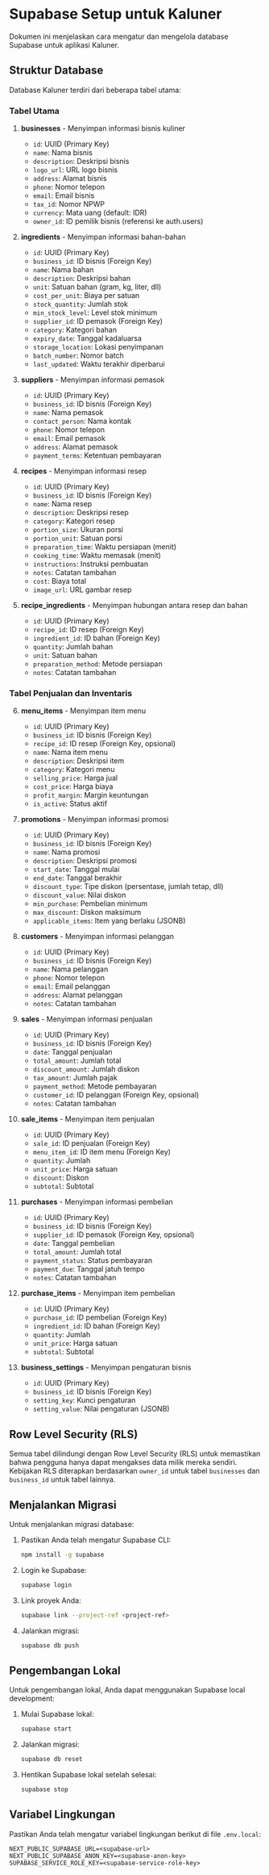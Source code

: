# Supabase Setup untuk Kaluner

Dokumen ini menjelaskan cara mengatur dan mengelola database Supabase untuk aplikasi Kaluner.

## Struktur Database

Database Kaluner terdiri dari beberapa tabel utama:

### Tabel Utama

1. **businesses** - Menyimpan informasi bisnis kuliner
   - `id`: UUID (Primary Key)
   - `name`: Nama bisnis
   - `description`: Deskripsi bisnis
   - `logo_url`: URL logo bisnis
   - `address`: Alamat bisnis
   - `phone`: Nomor telepon
   - `email`: Email bisnis
   - `tax_id`: Nomor NPWP
   - `currency`: Mata uang (default: IDR)
   - `owner_id`: ID pemilik bisnis (referensi ke auth.users)

2. **ingredients** - Menyimpan informasi bahan-bahan
   - `id`: UUID (Primary Key)
   - `business_id`: ID bisnis (Foreign Key)
   - `name`: Nama bahan
   - `description`: Deskripsi bahan
   - `unit`: Satuan bahan (gram, kg, liter, dll)
   - `cost_per_unit`: Biaya per satuan
   - `stock_quantity`: Jumlah stok
   - `min_stock_level`: Level stok minimum
   - `supplier_id`: ID pemasok (Foreign Key)
   - `category`: Kategori bahan
   - `expiry_date`: Tanggal kadaluarsa
   - `storage_location`: Lokasi penyimpanan
   - `batch_number`: Nomor batch
   - `last_updated`: Waktu terakhir diperbarui

3. **suppliers** - Menyimpan informasi pemasok
   - `id`: UUID (Primary Key)
   - `business_id`: ID bisnis (Foreign Key)
   - `name`: Nama pemasok
   - `contact_person`: Nama kontak
   - `phone`: Nomor telepon
   - `email`: Email pemasok
   - `address`: Alamat pemasok
   - `payment_terms`: Ketentuan pembayaran

4. **recipes** - Menyimpan informasi resep
   - `id`: UUID (Primary Key)
   - `business_id`: ID bisnis (Foreign Key)
   - `name`: Nama resep
   - `description`: Deskripsi resep
   - `category`: Kategori resep
   - `portion_size`: Ukuran porsi
   - `portion_unit`: Satuan porsi
   - `preparation_time`: Waktu persiapan (menit)
   - `cooking_time`: Waktu memasak (menit)
   - `instructions`: Instruksi pembuatan
   - `notes`: Catatan tambahan
   - `cost`: Biaya total
   - `image_url`: URL gambar resep

5. **recipe_ingredients** - Menyimpan hubungan antara resep dan bahan
   - `id`: UUID (Primary Key)
   - `recipe_id`: ID resep (Foreign Key)
   - `ingredient_id`: ID bahan (Foreign Key)
   - `quantity`: Jumlah bahan
   - `unit`: Satuan bahan
   - `preparation_method`: Metode persiapan
   - `notes`: Catatan tambahan

### Tabel Penjualan dan Inventaris

6. **menu_items** - Menyimpan item menu
   - `id`: UUID (Primary Key)
   - `business_id`: ID bisnis (Foreign Key)
   - `recipe_id`: ID resep (Foreign Key, opsional)
   - `name`: Nama item menu
   - `description`: Deskripsi item
   - `category`: Kategori menu
   - `selling_price`: Harga jual
   - `cost_price`: Harga biaya
   - `profit_margin`: Margin keuntungan
   - `is_active`: Status aktif

7. **promotions** - Menyimpan informasi promosi
   - `id`: UUID (Primary Key)
   - `business_id`: ID bisnis (Foreign Key)
   - `name`: Nama promosi
   - `description`: Deskripsi promosi
   - `start_date`: Tanggal mulai
   - `end_date`: Tanggal berakhir
   - `discount_type`: Tipe diskon (persentase, jumlah tetap, dll)
   - `discount_value`: Nilai diskon
   - `min_purchase`: Pembelian minimum
   - `max_discount`: Diskon maksimum
   - `applicable_items`: Item yang berlaku (JSONB)

8. **customers** - Menyimpan informasi pelanggan
   - `id`: UUID (Primary Key)
   - `business_id`: ID bisnis (Foreign Key)
   - `name`: Nama pelanggan
   - `phone`: Nomor telepon
   - `email`: Email pelanggan
   - `address`: Alamat pelanggan
   - `notes`: Catatan tambahan

9. **sales** - Menyimpan informasi penjualan
   - `id`: UUID (Primary Key)
   - `business_id`: ID bisnis (Foreign Key)
   - `date`: Tanggal penjualan
   - `total_amount`: Jumlah total
   - `discount_amount`: Jumlah diskon
   - `tax_amount`: Jumlah pajak
   - `payment_method`: Metode pembayaran
   - `customer_id`: ID pelanggan (Foreign Key, opsional)
   - `notes`: Catatan tambahan

10. **sale_items** - Menyimpan item penjualan
    - `id`: UUID (Primary Key)
    - `sale_id`: ID penjualan (Foreign Key)
    - `menu_item_id`: ID item menu (Foreign Key)
    - `quantity`: Jumlah
    - `unit_price`: Harga satuan
    - `discount`: Diskon
    - `subtotal`: Subtotal

11. **purchases** - Menyimpan informasi pembelian
    - `id`: UUID (Primary Key)
    - `business_id`: ID bisnis (Foreign Key)
    - `supplier_id`: ID pemasok (Foreign Key, opsional)
    - `date`: Tanggal pembelian
    - `total_amount`: Jumlah total
    - `payment_status`: Status pembayaran
    - `payment_due`: Tanggal jatuh tempo
    - `notes`: Catatan tambahan

12. **purchase_items** - Menyimpan item pembelian
    - `id`: UUID (Primary Key)
    - `purchase_id`: ID pembelian (Foreign Key)
    - `ingredient_id`: ID bahan (Foreign Key)
    - `quantity`: Jumlah
    - `unit_price`: Harga satuan
    - `subtotal`: Subtotal

13. **business_settings** - Menyimpan pengaturan bisnis
    - `id`: UUID (Primary Key)
    - `business_id`: ID bisnis (Foreign Key)
    - `setting_key`: Kunci pengaturan
    - `setting_value`: Nilai pengaturan (JSONB)

## Row Level Security (RLS)

Semua tabel dilindungi dengan Row Level Security (RLS) untuk memastikan bahwa pengguna hanya dapat mengakses data milik mereka sendiri. Kebijakan RLS diterapkan berdasarkan `owner_id` untuk tabel `businesses` dan `business_id` untuk tabel lainnya.

## Menjalankan Migrasi

Untuk menjalankan migrasi database:

1. Pastikan Anda telah mengatur Supabase CLI:
   ```bash
   npm install -g supabase
   ```

2. Login ke Supabase:
   ```bash
   supabase login
   ```

3. Link proyek Anda:
   ```bash
   supabase link --project-ref <project-ref>
   ```

4. Jalankan migrasi:
   ```bash
   supabase db push
   ```

## Pengembangan Lokal

Untuk pengembangan lokal, Anda dapat menggunakan Supabase local development:

1. Mulai Supabase lokal:
   ```bash
   supabase start
   ```

2. Jalankan migrasi:
   ```bash
   supabase db reset
   ```

3. Hentikan Supabase lokal setelah selesai:
   ```bash
   supabase stop
   ```

## Variabel Lingkungan

Pastikan Anda telah mengatur variabel lingkungan berikut di file `.env.local`:

```
NEXT_PUBLIC_SUPABASE_URL=<supabase-url>
NEXT_PUBLIC_SUPABASE_ANON_KEY=<supabase-anon-key>
SUPABASE_SERVICE_ROLE_KEY=<supabase-service-role-key>
